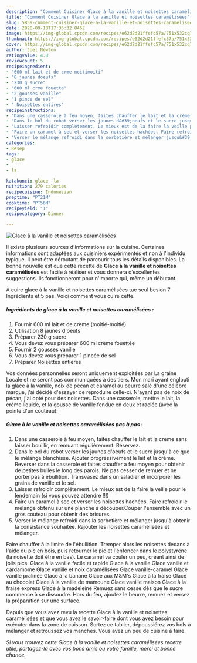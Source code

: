 ```yaml
---
description: "Comment Cuisiner Glace à la vanille et noisettes caramélisées"
title: "Comment Cuisiner Glace à la vanille et noisettes caramélisées"
slug: 5859-comment-cuisiner-glace-a-la-vanille-et-noisettes-caramelisees
date: 2020-09-18T17:35:32.846Z
image: https://img-global.cpcdn.com/recipes/e62d2d21ffefc57a/751x532cq70/glace-a-la-vanille-et-noisettes-caramelisees-photo-principale-de-la-recette.jpg
thumbnail: https://img-global.cpcdn.com/recipes/e62d2d21ffefc57a/751x532cq70/glace-a-la-vanille-et-noisettes-caramelisees-photo-principale-de-la-recette.jpg
cover: https://img-global.cpcdn.com/recipes/e62d2d21ffefc57a/751x532cq70/glace-a-la-vanille-et-noisettes-caramelisees-photo-principale-de-la-recette.jpg
author: Joel Newton
ratingvalue: 4.8
reviewcount: 5
recipeingredient:
- "600 ml lait et de crme moitimoiti"
- "8 jaunes doeufs"
- "230 g sucre"
- "600 ml crme fouette"
- "2 gousses vanille"
- "1 pince de sel"
- " Noisettes entires"
recipeinstructions:
- "Dans une casserole à feu moyen, faites chauffer le lait et la crème sans laisser bouillir, en remuant régulièrement. Réservez."
- "Dans le bol du robot verser les jaunes d&#39;oeufs et le sucre jusqu&#39;à ce que le mélange blanchisse. Ajouter progressivement le lait et la crème. Reverser dans la casserole et faites chauffer à feu moyen pour obtenir de petites bulles le long des parois. Ne pas cesser de remuer et ne porter pas à ébullition. Transvasez dans un saladier et incorporer les grains de vanille et le sel."
- "Laisser refroidir complétement. Le mieux est de la faire la veille pour le lendemain (si vous pouvez attendre !!!)"
- "Faire un caramel à sec et verser les noisettes hachées. Faire refroidir le mélange obtenu sur une planche à découper.Couper l&#39;ensemble avec un gros couteau pour obtenir des brisures."
- "Verser le mélange refroidi dans la sorbetière et mélanger jusqu&#39;à obtenir la consistance souhaitée. Rajouter les noisettes caramélisées et mélanger."
categories:
- Resep
tags:
- glace
- 
- la

katakunci: glace  la 
nutrition: 279 calories
recipecuisine: Indonesian
preptime: "PT21M"
cooktime: "PT56M"
recipeyield: "1"
recipecategory: Dinner

---
```



![Glace à la vanille et noisettes caramélisées](https://img-global.cpcdn.com/recipes/e62d2d21ffefc57a/751x532cq70/glace-a-la-vanille-et-noisettes-caramelisees-photo-principale-de-la-recette.jpg)

Il existe plusieurs sources d'informations sur la cuisine. Certaines informations sont adaptées aux cuisiniers expérimentés et non à l'individu typique. Il peut être déroutant de parcourir tous les détails disponibles. La bonne nouvelle est que cette recette de <strong> Glace à la vanille et noisettes caramélisées </strong> est facile à réaliser et vous donnera d’excellentes suggestions. Ils fonctionneront pour n'importe qui, même un débutant.

<!--inarticleads1-->

À cuire glace à la vanille et noisettes caramélisées tue seul besion 7 Ingrédients et 5 pas. Voici comment vous cuire cette.

##### Ingrédients de glace à la vanille et noisettes caramélisées :

1. Fournir 600 ml lait et de crème (moitié-moitié)
1. Utilisation 8 jaunes d&#39;oeufs
1. Préparer 230 g sucre
1. Vous devez vous préparer 600 ml crème fouettée
1. Fournir 2 gousses vanille
1. Vous devez vous préparer 1 pincée de sel
1. Préparer  Noisettes entières


Vos données personnelles seront uniquement exploitées par La graine Locale et ne seront pas communiquées à des tiers. Mon mari ayant englouti la glace à la vanille, noix de pécan et caramel au beurre salé d&#39;une célèbre marque, j&#39;ai décidé d&#39;essayer de reproduire celle-ci. N&#39;ayant pas de noix de pécan, j&#39;ai opté pour des noisettes. Dans une casserole, mettre le lait, la crème liquide, et la gousse de vanille fendue en deux et raclée (avec la pointe d&#39;un couteau). 

<!--inarticleads2-->

##### Glace à la vanille et noisettes caramélisées pas à pas :

1. Dans une casserole à feu moyen, faites chauffer le lait et la crème sans laisser bouillir, en remuant régulièrement. Réservez.
1. Dans le bol du robot verser les jaunes d&#39;oeufs et le sucre jusqu&#39;à ce que le mélange blanchisse. Ajouter progressivement le lait et la crème. Reverser dans la casserole et faites chauffer à feu moyen pour obtenir de petites bulles le long des parois. Ne pas cesser de remuer et ne porter pas à ébullition. Transvasez dans un saladier et incorporer les grains de vanille et le sel.
1. Laisser refroidir complétement. Le mieux est de la faire la veille pour le lendemain (si vous pouvez attendre !!!)
1. Faire un caramel à sec et verser les noisettes hachées. Faire refroidir le mélange obtenu sur une planche à découper.Couper l&#39;ensemble avec un gros couteau pour obtenir des brisures.
1. Verser le mélange refroidi dans la sorbetière et mélanger jusqu&#39;à obtenir la consistance souhaitée. Rajouter les noisettes caramélisées et mélanger.


Faire chauffer à la limite de l&#39;ébullition. Tremper alors les noisettes dedans à l&#39;aide du pic en bois, puis retourner le pic et l&#39;enfoncer dans le polystyrène (la noisette doit être en bas). Le caramel va couler un peu, créant ainsi de jolis pics. Glace à la vanille facile et rapide Glace à la vanille Glace vanille et cardamome Glace vanille et noix caramélisées Glace vanille-caramel Glace vanille pralinée Glace à la banane Glace aux M&amp;M&#39;s Glace à la fraise Glace au chocolat Glace à la vanille de mamoune Glace vanille maison Glace à la fraise express Glace à la madeleine Remuez sans cesse dès que le sucre commence à se dissoudre. Hors du feu, ajoutez le beurre, remuez et versez la préparation sur une surface. 

<!--inarticleads1-->

<p>
Depuis que vous avez revu la recette Glace à la vanille et noisettes caramélisées et que vous avez le savoir-faire dont vous avez besoin pour exécuter dans la zone de cuisson. Sortez ce tablier, dépoussiérez vos bols à mélanger et retroussez vos manches. Vous avez un peu de cuisine à faire.
</p>

<p>
<i>Si vous trouvez cette Glace à la vanille et noisettes caramélisées recette utile, partagez-la avec vos bons amis ou votre famille, merci et bonne chance.</i>
</p>
